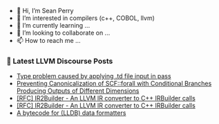 - 👋 Hi, I’m Sean Perry
- 👀 I’m interested in compilers (c++, COBOL, llvm)
- 🌱 I’m currently learning ...
- 💞️ I’m looking to collaborate on ...
- 📫 How to reach me ...

<!---
s66perry/s66perry is a ✨ special ✨ repository because its `README.md` (this file) appears on your GitHub profile.
You can click the Preview link to take a look at your changes.
--->
### 📕 Latest LLVM Discourse Posts

<!-- DISCOURSE-LLVM:START -->
- [Type problem caused by applying .td file input in pass](https://discourse.llvm.org/t/type-problem-caused-by-applying-td-file-input-in-pass/83134#post_1)
- [Preventing Canonicalization of SCF::forall with Conditional Branches Producing Outputs of Different Dimensions](https://discourse.llvm.org/t/preventing-canonicalization-of-scf-forall-with-conditional-branches-producing-outputs-of-different-dimensions/83108#post_9)
- [[RFC] IR2Builder - An LLVM IR converter to C++ IRBuilder calls](https://discourse.llvm.org/t/rfc-ir2builder-an-llvm-ir-converter-to-c-irbuilder-calls/83122#post_7)
- [[RFC] IR2Builder - An LLVM IR converter to C++ IRBuilder calls](https://discourse.llvm.org/t/rfc-ir2builder-an-llvm-ir-converter-to-c-irbuilder-calls/83122#post_6)
- [A bytecode for &lpar;LLDB&rpar; data formatters](https://discourse.llvm.org/t/a-bytecode-for-lldb-data-formatters/82696?page=3#post_58)
<!-- DISCOURSE-LLVM:END -->
